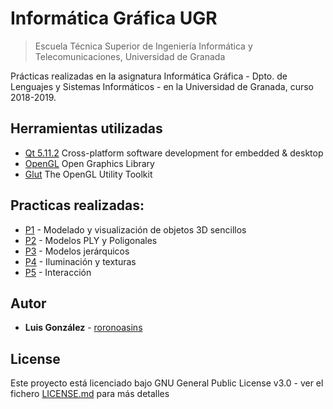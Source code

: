 # Informática Gráfica UGR
> Escuela Técnica Superior de Ingeniería Informática y Telecomunicaciones, Universidad de Granada

Prácticas realizadas en la asignatura Informática Gráfica - Dpto. de Lenguajes y Sistemas Informáticos - en la Universidad de Granada, curso 2018-2019.

## Herramientas utilizadas

- [Qt 5.11.2](https://www.qt.io/) Cross-platform software development for embedded & desktop
- [OpenGL](https://www.opengl.org/) Open Graphics Library
- [Glut](https://www.opengl.org/resources/libraries/glut/) The OpenGL Utility Toolkit

## Practicas realizadas:

- [P1](https://github.com/roronoasins/ig_ugr/tree/master/p1/esqueleto_qt_alumnos1) - Modelado y visualización de objetos 3D sencillos
- [P2](https://github.com/roronoasins/ig_ugr/tree/master/p2/esqueleto_qt_alumnos2) - Modelos PLY y Poligonales
- [P3](https://github.com/roronoasins/ig_ugr/tree/master/p3/esqueleto_qt_alumnos_qtimer) - Modelos jerárquicos
- [P4](https://github.com/roronoasins/ig_ugr/tree/master/p4/esqueleto_qt_alumnos) - Iluminación y texturas
- [P5](https://github.com/roronoasins/ig_ugr/tree/master/p5/esqueleto_qt_alumnos1) - Interacción

## Autor
* **Luis González** - [roronoasins](https://github.com/roronoasins)


## License
Este proyecto está licenciado bajo GNU General Public License v3.0 - ver el fichero [LICENSE.md](LICENSE.md) para más detalles
